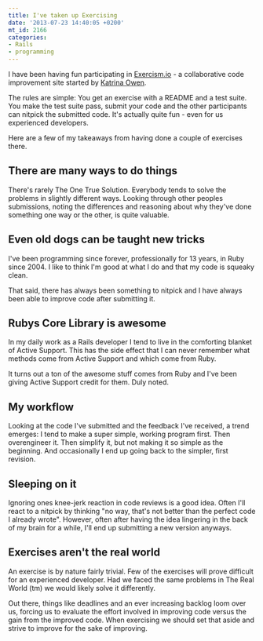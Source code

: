```yaml
---
title: I've taken up Exercising
date: '2013-07-23 14:40:05 +0200'
mt_id: 2166
categories:
- Rails
- programming
---
```

I have been having fun participating in [Exercism.io](http://excercism.io) - a collaborative code improvement site started by [Katrina Owen](https://twitter.com/kytrinyx).

The rules are simple: You get an exercise with a README and a test suite. You make the test suite pass, submit your code and the other participants can nitpick the submitted code. It's actually quite fun - even for us experienced developers.

Here are a few of my takeaways from having done a couple of exercises there.


<!--more-->

## There are many ways to do things

There's rarely The One True Solution. Everybody tends to solve the problems in slightly different ways. Looking through other peoples submissions, noting the differences and reasoning about why they've done something one way or the other, is quite valuable.

## Even old dogs can be taught new tricks

I've been programming since forever, professionally for 13 years, in Ruby since 2004. I like to think I'm good at what I do and that my code is squeaky clean.

That said, there has always been something to nitpick and I have always been able to improve code after submitting it.

## Rubys Core Library is awesome

In my daily work as a Rails developer I tend to live in the comforting blanket of Active Support. This has the side effect that I can never remember what methods come from Active Support and which come from Ruby.

It turns out a ton of the awesome stuff comes from Ruby and I've been giving Active Support credit for them. Duly noted.

## My workflow

Looking at the code I've submitted and the feedback I've received, a trend emerges: I tend to make a super simple, working program first. Then overengineer it. Then simplify it, but not making it so simple as the beginning. And occasionally I end up going back to the simpler, first revision.

## Sleeping on it

Ignoring ones knee-jerk reaction in code reviews is a good idea. Often I'll react to a nitpick by thinking "no way, that's not better than the perfect code I already wrote". However, often after having the idea lingering in the back of my brain for a while, I'll end up submitting a new version anyways.

## Exercises aren't the real world

An exercise is by nature fairly trivial. Few of the exercises will prove difficult for an experienced developer. Had we faced the same problems in The Real World (tm) we would likely solve it differently.

Out there, things like deadlines and an ever increasing backlog loom over us, forcing us to evaluate the effort involved in improving code versus the gain from the improved code. When exercising we should set that aside and strive to improve for the sake of improving.
